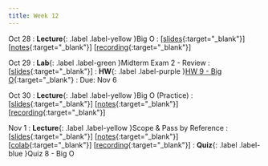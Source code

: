 ```yaml
---
title: Week 12
---
```


Oct 28
: **Lecture**{: .label .label-yellow }Big O
  :  \[[slides](https://docs.google.com/presentation/d/1xe6TnkNqfZ_HqN5g2oxNhioi-nf6P63rqSey9Wdqw9E/edit?usp=sharing){:target="_blank"}\] \[[notes](https://docs.google.com/document/d/1Z2PdSS2q1ma8KAygYZC4T4x0nJ6dX5TPk11otOQfGN0/edit?usp=sharing){:target="_blank"}\] \[[recording](https://youtu.be/p0qPhA2vQFg){:target="_blank"}\]

Oct 29
: **Lab**{: .label .label-green }Midterm Exam 2 - Review
  :  \[[slides](https://docs.google.com/presentation/d/1bI36146vj8pBSfnlMNqEc2FTZuCOgVTOAS1vfdLsD9s/edit?usp=sharing){:target="_blank"}\]
: **HW**{: .label .label-purple }[HW 9 - Big O](https://edstem.org/us/courses/61483/lessons/113377){:target="_blank"}
  : Due: Nov 6

Oct 30
: **Lecture**{: .label .label-yellow }Big O (Practice)
  :  \[[slides](https://docs.google.com/presentation/d/1dU14vxYSHIoPJZI_QkzgTrYiUJNGLFwHdlSK7uiSK6k/edit?usp=sharing){:target="_blank"}\] \[[notes](https://docs.google.com/document/d/1PVny9NduEVFSWp6vnQgGGHtUSudy9GEPkObdXPOHAw8/edit?usp=sharing){:target="_blank"}\] \[[recording](https://youtu.be/WcK8Pa_U3uw){:target="_blank"}\]

Nov 1
: **Lecture**{: .label .label-yellow }Scope & Pass by Reference
  : \[[slides](https://docs.google.com/document/d/1XIpgIwvZjG4bXGgeAcSaYmJvrVk_f1_z-sAhTgoqWdY/edit?usp=sharing){:target="_blank"}\] \[[notes](https://docs.google.com/document/d/1XIpgIwvZjG4bXGgeAcSaYmJvrVk_f1_z-sAhTgoqWdY/edit?usp=sharing){:target="_blank"}\] \[[colab](https://docs.google.com/document/d/1XIpgIwvZjG4bXGgeAcSaYmJvrVk_f1_z-sAhTgoqWdY/edit?usp=sharing){:target="_blank"}\] \[[recording](https://docs.google.com/document/d/1XIpgIwvZjG4bXGgeAcSaYmJvrVk_f1_z-sAhTgoqWdY/edit?usp=sharing){:target="_blank"}\]
: **Quiz**{: .label .label-blue }Quiz 8 - Big O